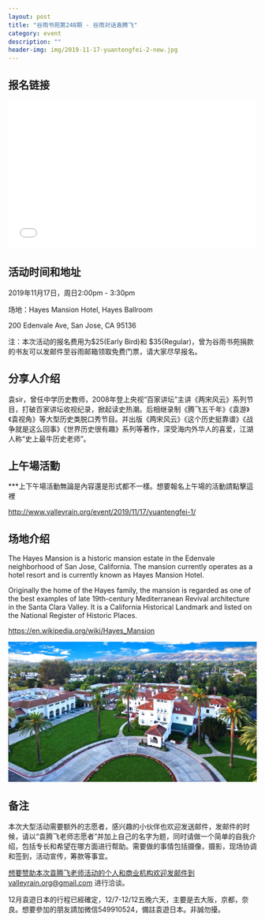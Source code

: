 ```yaml
---
layout: post
title: "谷雨书苑第248期 - 谷雨对话袁腾飞"
category: event
description: ""
header-img: img/2019-11-17-yuantengfei-2-new.jpg
---
```


## 报名链接
<div style="width:100%; text-align:left;" ><iframe src="//eventbrite.com/tickets-external?eid=76863594079&ref=etckt" frameborder="0" height="300" width="100%" vspace="0" hspace="0" marginheight="5" marginwidth="5" scrolling="auto" allowtransparency="true"></iframe></div>

## 活动时间和地址
2019年11月17日，周日2:00pm - 3:30pm

场地：Hayes Mansion Hotel, Hayes Ballroom

200 Edenvale Ave, San Jose, CA 95136

注：本次活动的报名费用为$25(Early Bird)和 $35(Regular)，曾为谷雨书苑捐款的书友可以发邮件至谷雨邮箱领取免费门票，请大家尽早报名。

## 分享人介绍
袁sir，曾任中学历史教师，2008年登上央视“百家讲坛”主讲《两宋风云》系列节目，打破百家讲坛收视纪录，掀起读史热潮。后相继录制《腾飞五千年》《袁游》《袁视角》等大型历史类脱口秀节目。并出版《两宋风云》《这个历史挺靠谱》《战争就是这么回事》《世界历史很有趣》系列等著作，深受海内外华人的喜爱，江湖人称“史上最牛历史老师”。

## 上午場活動
***上下午場活動無論是內容還是形式都不一樣。想要報名上午場的活動請點擊這裡

http://www.valleyrain.org/event/2019/11/17/yuantengfei-1/

## 场地介绍
The Hayes Mansion is a historic mansion estate in the Edenvale neighborhood of San Jose, California. The mansion currently operates as a hotel resort and is currently known as Hayes Mansion Hotel.

Originally the home of the Hayes family, the mansion is regarded as one of the best examples of late 19th-century Mediterranean Revival architecture in the Santa Clara Valley. It is a California Historical Landmark and listed on the National Register of Historic Places.

https://en.wikipedia.org/wiki/Hayes_Mansion

![img](/img/2019-11-17-yuantengfei-hotel.jpg)

## 备注
本次大型活动需要额外的志愿者，感兴趣的小伙伴也欢迎发送邮件，发邮件的时候，请以“袁腾飞老师志愿者”并加上自己的名字为题，同时请做一个简单的自我介绍，包括专长和希望在哪方面进行帮助。需要做的事情包括摄像，摄影，现场协调和签到，活动宣传，筹款等事宜。  

想要赞助本次袁腾飞老师活动的个人和商业机构欢迎发邮件到valleyrain.org@gmail.com 进行洽谈。

12月袁遊日本的行程已經確定，12/7-12/12五晚六天，主要是去大阪，京都，奈良。想要參加的朋友請加微信549910524，備註袁遊日本。非誠勿擾。
